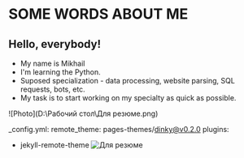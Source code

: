 # SOME WORDS ABOUT ME

## Hello, everybody!

* My name is Mikhail
* I'm learning the Python.
* Suposed specialization - data processing, website parsing, SQL requests, bots, etc.
* My task is to start working on my specialty as quick as possible.

![Photo](D:\Рабочий стол\Для резюме.png)

_config.yml:
remote_theme: pages-themes/dinky@v0.2.0
plugins:
- jekyll-remote-theme
![Для резюме](https://github.com/Miver-13/Task-3-_-HW-Team-Work-2-/assets/169260497/727b840b-2bc9-4273-98f8-31ff71b82750)
